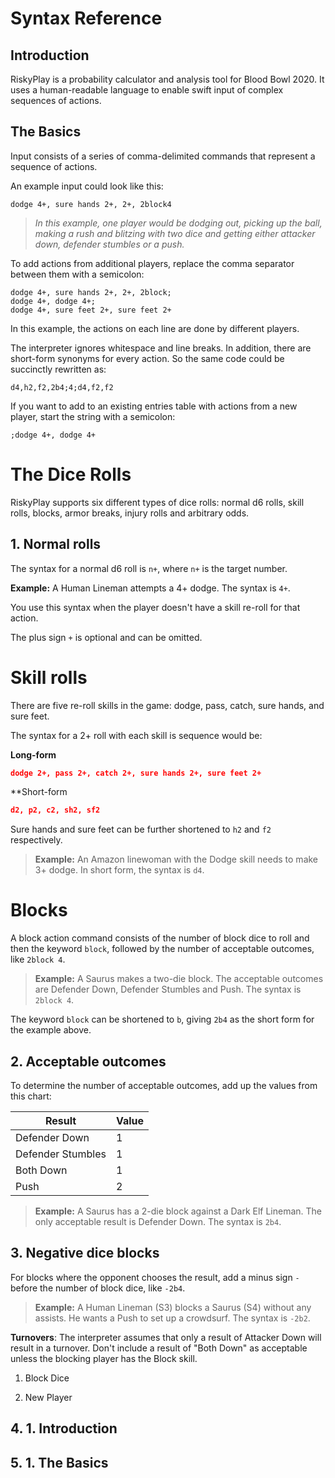 # Syntax Reference

## Introduction
RiskyPlay is a probability calculator and analysis tool for Blood Bowl 2020. It uses a human-readable language to enable swift input of complex sequences of actions.

## The Basics

Input consists of a series of comma-delimited commands that represent a sequence of actions.

An example input could look like this:
```
dodge 4+, sure hands 2+, 2+, 2block4
```
> *In this example, one player would be dodging out, picking up the ball, making a rush and blitzing with two dice and getting either attacker down, defender stumbles or a push.*

To add actions from additional players, replace the comma separator between them with a semicolon:
```
dodge 4+, sure hands 2+, 2+, 2block;
dodge 4+, dodge 4+;
dodge 4+, sure feet 2+, sure feet 2+
```
In this example, the actions on each line are done by different players.

The interpreter ignores whitespace and line breaks. In addition, there are short-form synonyms for every action. So the same code could be succinctly rewritten as:

```
d4,h2,f2,2b4;4;d4,f2,f2
```

If you want to add to an existing entries table with actions from a new player, start the string with a semicolon:
```
;dodge 4+, dodge 4+
```

# The Dice Rolls
RiskyPlay supports six different types of dice rolls: normal d6 rolls, skill rolls, blocks, armor breaks, injury rolls and arbitrary odds. 

##  1. <a name='Normalrolls'></a>Normal rolls

The syntax for a normal d6 roll is `n+`, where `n+` is the target number.

**Example:** A Human Lineman attempts a 4+ dodge. The syntax is ``4+``.

You use this syntax when the player doesn't have a skill re-roll for that action.

The plus sign `+` is optional and can be omitted.

# Skill rolls
There are five re-roll skills in the game: dodge, pass, catch, sure hands, and sure feet.

The syntax for a 2+ roll with each skill is sequence would be:

**Long-form**

```json
dodge 2+, pass 2+, catch 2+, sure hands 2+, sure feet 2+
```

**Short-form
```json
d2, p2, c2, sh2, sf2
```

Sure hands and sure feet can be further shortened to `h2` and `f2` respectively.

> **Example:** An Amazon linewoman with the Dodge skill needs to make 3+ dodge. In short form, the syntax is `d4`.

# Blocks
A block action command consists of the number of block dice to roll and then the keyword `block`, followed by the number of acceptable outcomes, like `2block 4`.

> **Example:** A Saurus makes a two-die block. The acceptable outcomes are Defender Down, Defender Stumbles and Push. The syntax is `2block 4`.

The keyword `block` can be shortened to `b`, giving `2b4` as the short form for the example above.  

##  2. <a name='Acceptableoutcomes'></a>Acceptable outcomes
To determine the number of acceptable outcomes, add up the values from this chart:

|Result|Value|
|-|-|
|Defender Down | 1 |
|Defender Stumbles | 1 |
|Both Down | 1 |
|Push | 2 |

> **Example:** A Saurus has a 2-die block against a Dark Elf Lineman. The only acceptable result is Defender Down. The syntax is `2b4`.

##  3. <a name='Negativediceblocks'></a>Negative dice blocks
For blocks where the opponent chooses the result, add a minus sign `-` before the number of block dice, like `-2b4`.

> **Example:** A Human Lineman (S3) blocks a Saurus (S4) without any assists. He wants a Push to set up a crowdsurf. The syntax is `-2b2`.

**Turnovers**: The interpreter assumes that only a result of Attacker Down will result in a turnover. Don't include a result of "Both Down" as acceptable unless the blocking player has the Block skill.







1. Block Dice


1. New Player

##  4. <a name='Introduction'></a>1. Introduction

##  5. <a name='TheBasics'></a>1. The Basics

